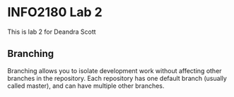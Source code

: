 # INFO2180 Lab 2

This is lab 2 for Deandra Scott

## Branching

Branching allows you to isolate development work without
affecting other branches in the repository. Each repository
has one default branch (usually called master), and can have
multiple other branches.